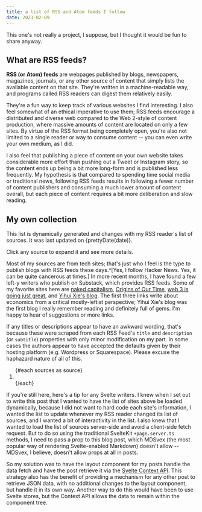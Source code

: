 ```yaml
---
title: a list of RSS and Atom feeds I follow
date: 2023-02-09
---
```


<script>
  /* We can't pass props to MDSvex components (at least I don't
  think), but you can use context, which is the next best thing*/
  /* Stores work too, but context seems best practices 
  since it doesn't break the component hierarchy
  */
  import {getContext} from 'svelte'
  import {postDataKey} from '../../../../store'
  import {prettyDate} from '$lib/utils/string'
  import Source from '$lib/Source.svelte'

  const {date, sources} = getContext(postDataKey)
</script>

This one's not really a project, I suppose, but I thought it
would be fun to share anyway.

## What are RSS feeds?

**RSS (or Atom) feeds** are webpages published by blogs,
newspapers, magazines, journals, or any other source of
content that simply lists the available content on that
site. They're written in a machine-readable way, and
programs called RSS readers can digest them relatively
easily.

They're a fun way to keep track of various websites I find
interesting. I also feel somewhat of an ethical imperative
to use them; RSS feeds encourage a distributed and diverse
web compared to the Web 2-style of content production, where
massive amounts of content are located on only a few sites.
By virtue of the RSS format being completely open, you're
also not limited to a single reader or way to consume
content -- you can even write your own medium, as I did.

I also feel that publishing a piece of content on your own
website takes considerable more effort than pushing out a
Tweet or Instagram story, so the content ends up being a bit
more long-form and is published less frequently. My
hypothesis is that compared to spending time social media or
traditional news, following RSS feeds results in following a
fewer number of content publishers and consuming a much
lower amount of content overall, but each piece of content
requires a bit more deliberation and slow reading.

## My own collection

This list is dynamically generated and changes with my RSS
reader's list of sources. It was last updated on
{prettyDate(date)}.

Click any source to expand it and see more details.

Most of my sources are from tech sites; that's just who I
feel is the type to publish blogs with RSS feeds these
days.^[Yes, I follow Hacker News. Yes, it can be quite
cancerous at times.] In more recent months, I have found a
few left-y writers who publish on Substack, which provides
RSS feeds. Some of my favorite sites here are
[naked capitalism](https://www.nakedcapitalism.com/about),
[Origins of Our Time](https://ourtime.substack.com),
[web 3 is going just great](https://web3isgoinggreat.com),
and [Yihui Xie's blog](https://yihui.org/en/). The first
three links write about economics from a critical
mostly-leftist perspective; Yihui Xie's blog was the first
blog I really remember reading and definitely full of gems.
I'm happy to hear of suggestions or more links.

If any titles or descriptions appear to have an awkward
wording, that's because these were scraped from each RSS
Feed's `title` and `description` (or `subtitle`) properties
with only minor modification on my part. In some cases the
authors appear to have accepted the defaults given by their
hosting platform (e.g. Wordpress or Squarespace). Please
excuse the haphazard nature of all of this.

<ol>
  {#each sources as source}
    <li>
      <Source {source} />
    </li>
  {/each}
</ol>

If you're still here, here's a tip for any Svelte writers. I
knew when I set out to write this post that I wanted to have
the list of sites above be loaded dynamically, because I did
not want to hard code each site's information, I wanted the
list to update whenever my RSS reader changed its list of
sources, and I wanted a bit of interactivity in the list. I
also knew that I wanted to load the list of sources
server-side and avoid a client-side fetch request. But to do
so using the traditional SvelteKit `+page.server.ts`
methods, I need to pass a prop to this blog post, which
MDSvex (the most popular way of rendering Svelte-enabled
Markdown) doesn't allow -- MDSvex, I believe, doesn't allow
props at all in posts.

So my solution was to have the layout component for my posts
handle the data fetch and have the post retrieve it via the
[Svelte Context API](https://svelte.dev/tutorial/context-api).
This strategy also has the benefit of providing a mechanism
for any other post to retrieve JSON data, with no additional
changes to the layout component, but handle it in its own
way. Another way to do this would have been to use Svelte
stores, but the Context API allows the data to remain within
the component tree.
